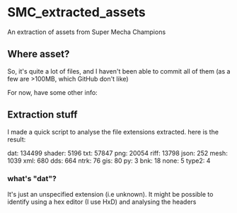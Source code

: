 # SMC_extracted_assets
 An extraction of assets from Super Mecha Champions


## Where asset?
So, it's quite a lot of files, and I haven't been able to commit all of them (as a few are >100MB, which GitHub don't like)

For now, have some other info:

## Extraction stuff
I made a quick script to analyse the file extensions extracted. here is the result:

dat: 134499
shader: 5196
txt: 57847
png: 20054
riff: 13798
json: 252
mesh: 1039
xml: 680
dds: 664
ntrk: 76
gis: 80
py: 3
bnk: 18
none: 5
type2: 4

### what's "dat"?
It's just an unspecified extension (i.e unknown). It might be possible to identify using a hex editor (I use HxD) and analysing the headers
